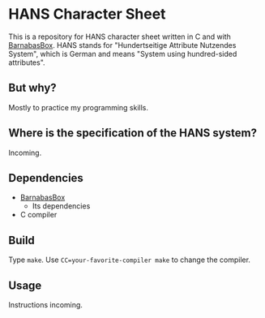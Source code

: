 # HANS Character Sheet

This is a repository for HANS character sheet written in C and with [BarnabasBox](https://github.com/nmke-de/BarnabasBox). HANS stands for "Hundertseitige Attribute Nutzendes System", which is German and means "System using hundred-sided attributes".

## But why?

Mostly to practice my programming skills.

## Where is the specification of the HANS system?

Incoming.

## Dependencies

- [BarnabasBox](https://github.com/nmke-de/BarnabasBox)
	- Its dependencies
- C compiler

## Build

Type `make`. Use `CC=your-favorite-compiler make` to change the compiler.

## Usage

Instructions incoming.

